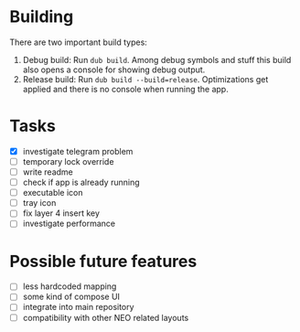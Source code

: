 # Building
There are two important build types:
1. Debug build: Run `dub build`. Among debug symbols and stuff this build also opens a console for showing debug output.
2. Release build: Run `dub build --build=release`. Optimizations get applied and there is no console when running the app. 

# Tasks
- [x] investigate telegram problem
- [ ] temporary lock override
- [ ] write readme
- [ ] check if app is already running
- [ ] executable icon
- [ ] tray icon
- [ ] fix layer 4 insert key
- [ ] investigate performance

# Possible future features
- [ ] less hardcoded mapping
- [ ] some kind of compose UI
- [ ] integrate into main repository
- [ ] compatibility with other NEO related layouts
